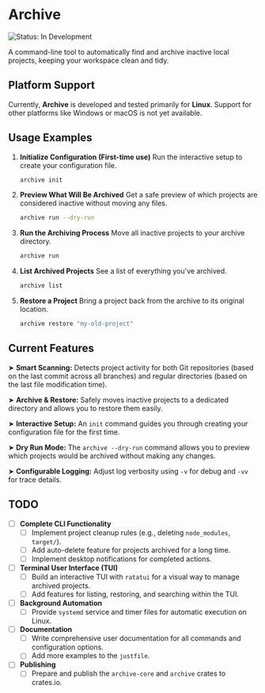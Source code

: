 # Archive
![Status: In Development](https://img.shields.io/badge/Status-In_Development-orange.svg)

A command-line tool to automatically find and archive inactive local projects, keeping your workspace clean and tidy.

## Platform Support
Currently, **Archive** is developed and tested primarily for **Linux**. Support for other platforms like Windows or macOS is not yet available.

## Usage Examples

1.  **Initialize Configuration (First-time use)**
    Run the interactive setup to create your configuration file.
    ```bash
    archive init
    ```

2.  **Preview What Will Be Archived**
    Get a safe preview of which projects are considered inactive without moving any files.
    ```bash
    archive run --dry-run
    ```

3.  **Run the Archiving Process**
    Move all inactive projects to your archive directory.
    ```bash
    archive run
    ```

4.  **List Archived Projects**
    See a list of everything you've archived.
    ```bash
    archive list
    ```

5.  **Restore a Project**
    Bring a project back from the archive to its original location.
    ```bash
    archive restore "my-old-project"
    ```

## Current Features

➤ **Smart Scanning:** Detects project activity for both Git repositories (based on the last commit across all branches) and regular directories (based on the last file modification time).

➤ **Archive & Restore:** Safely moves inactive projects to a dedicated directory and allows you to restore them easily.

➤ **Interactive Setup:** An `init` command guides you through creating your configuration file for the first time.

➤ **Dry Run Mode:** The `archive --dry-run` command allows you to preview which projects would be archived without making any changes.

➤ **Configurable Logging:** Adjust log verbosity using `-v` for debug and `-vv` for trace details.

## TODO

- [ ] **Complete CLI Functionality**
    - [ ] Implement project cleanup rules (e.g., deleting `node_modules`, `target/`).
    - [ ] Add auto-delete feature for projects archived for a long time.
    - [ ] Implement desktop notifications for completed actions.

- [ ] **Terminal User Interface (TUI)**
    - [ ] Build an interactive TUI with `ratatui` for a visual way to manage archived projects.
    - [ ] Add features for listing, restoring, and searching within the TUI.

- [ ] **Background Automation**
    - [ ] Provide `systemd` service and timer files for automatic execution on Linux.

- [ ] **Documentation**
    - [ ] Write comprehensive user documentation for all commands and configuration options.
    - [ ] Add more examples to the `justfile`.

- [ ] **Publishing**
    - [ ] Prepare and publish the `archive-core` and `archive` crates to crates.io.